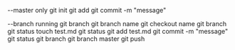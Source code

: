 --master only
git init
git add <file>
git commit -m "message"

--branch running
git branch
git branch name
git checkout name
git branch
git status
touch test.md
git status
git add test.md
git commit -m "message"
git status
git branch
git branch master
git push 
